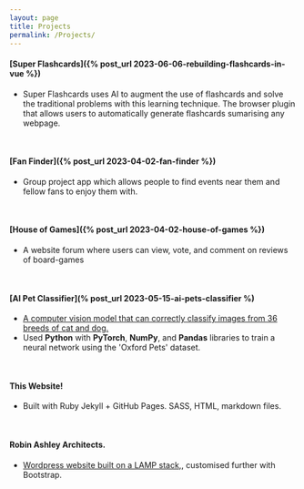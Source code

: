 ```yaml
---
layout: page
title: Projects
permalink: /Projects/
---
```



#### [Super Flashcards]({% post_url 2023-06-06-rebuilding-flashcards-in-vue %})
- Super Flashcards uses AI to augment the use of flashcards and solve the traditional problems with this learning technique. The browser plugin that allows users to automatically generate flashcards sumarising any webpage.

<br>

#### [Fan Finder]({% post_url 2023-04-02-fan-finder %})
- Group project app which allows people to find events near them and fellow fans to enjoy them with.


<br>

#### [House of Games]({% post_url 2023-04-02-house-of-games %})

- A website forum where users can view, vote, and comment on reviews of board-games

<br>

#### [AI Pet Classifier](% post_url 2023-05-15-ai-pets-classifier %)
- [A computer vision model that can correctly classify images from 36 breeds of cat and dog.](https://huggingface.co/spaces/uhlarlar/newPetClassifier)
- Used **Python** with **PyTorch**, **NumPy**, and **Pandas** libraries to train a neural network using the 'Oxford Pets' dataset.

<br>

#### This Website!
- Built with Ruby Jekyll + GitHub Pages. SASS, HTML, markdown files.

<br>

#### Robin Ashley Architects.
- [Wordpress website built on a LAMP stack,](http://raarchitects.co.uk/), customised further with Bootstrap.

<br>

